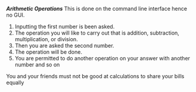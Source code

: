 ***********Arithmetic Operations***********
This is done on the command line interface hence no GUI.
1) Inputting the first number is been asked.
2) The operation you will like to carry out that is addition, subtraction, multiplication, or division.
3) Then you are asked the second number.
4) The operation will be done.
5) You are permitted to do another operation on your answer with another number and so on

You and your friends must not be good at calculations to share your bills equally